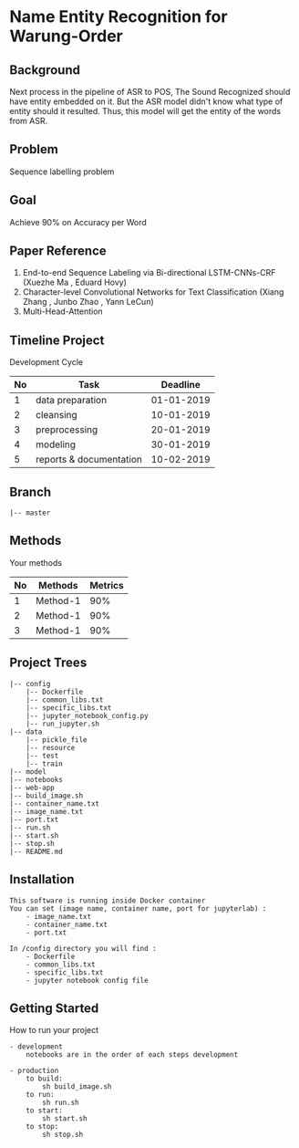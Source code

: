 # Name Entity Recognition for Warung-Order

## Background
Next process in the pipeline of ASR to POS, The Sound Recognized should have entity embedded on it. But the ASR model didn't know what type of entity should it resulted. 
Thus, this model will get the entity of the words from ASR.

## Problem
Sequence labelling problem

## Goal
Achieve 90% on Accuracy per Word

## Paper Reference
1. End-to-end Sequence Labeling via Bi-directional LSTM-CNNs-CRF (Xuezhe Ma , Eduard Hovy)
2. Character-level Convolutional Networks for Text Classification (Xiang Zhang , Junbo Zhao , Yann LeCun)
3. Multi-Head-Attention

## Timeline Project
Development Cycle

No|Task|Deadline
---|---|---
1|data preparation| 01-01-2019
2|cleansing| 10-01-2019
3|preprocessing| 20-01-2019
4|modeling| 30-01-2019
5|reports & documentation| 10-02-2019
    
## Branch

    |-- master

## Methods
Your methods

No|Methods|Metrics
---|---|---
1|Method-1| 90%
2|Method-1| 90%
3|Method-1| 90%

## Project Trees
    
    |-- config
        |-- Dockerfile
        |-- common_libs.txt
        |-- specific_libs.txt
        |-- jupyter_notebook_config.py
        |-- run_jupyter.sh
    |-- data
        |-- pickle_file
        |-- resource
        |-- test
        |-- train
    |-- model
    |-- notebooks
    |-- web-app
    |-- build_image.sh
    |-- container_name.txt
    |-- image_name.txt
    |-- port.txt
    |-- run.sh
    |-- start.sh
    |-- stop.sh
    |-- README.md


## Installation
    
    This software is running inside Docker container
    You can set (image name, container name, port for jupyterlab) :
        - image_name.txt
        - container_name.txt
        - port.txt
    
    In /config directory you will find :
        - Dockerfile
        - common_libs.txt
        - specific_libs.txt
        - jupyter notebook config file
    
    
## Getting Started

How to run your project

    - development
        notebooks are in the order of each steps development
        
    - production
        to build:
            sh build_image.sh
        to run:
            sh run.sh
        to start:
            sh start.sh
        to stop:
            sh stop.sh
